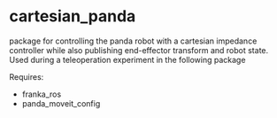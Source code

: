 # cartesian_panda
package for controlling the panda robot with a cartesian impedance controller while also publishing end-effector transform and robot state. 
Used during a teleoperation experiment in the following package


Requires:
- franka_ros
- panda_moveit_config
